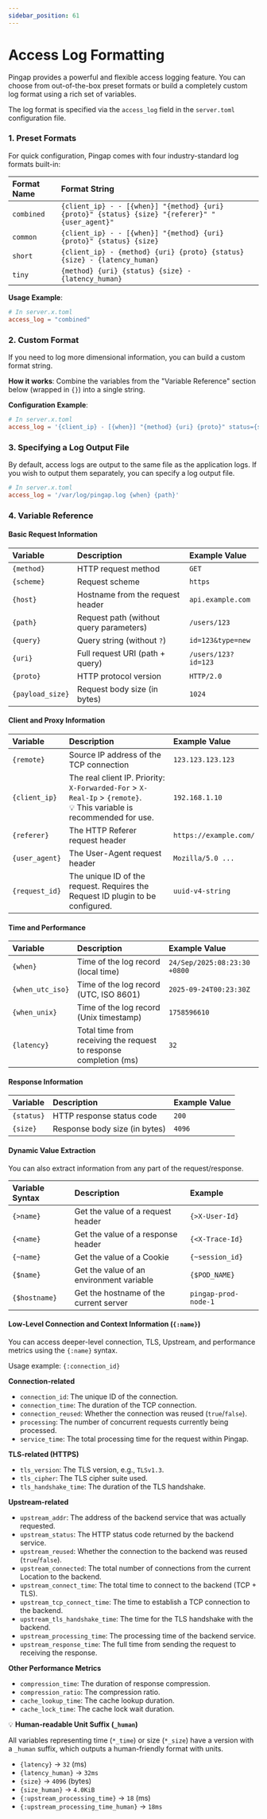 ```yaml
---
sidebar_position: 61
---
```


# Access Log Formatting

Pingap provides a powerful and flexible access logging feature. You can choose from out-of-the-box preset formats or build a completely custom log format using a rich set of variables.

The log format is specified via the `access_log` field in the `server.toml` configuration file.

### 1. Preset Formats

For quick configuration, Pingap comes with four industry-standard log formats built-in:

| Format Name | Format String                                                                                  |
| :---------- | :--------------------------------------------------------------------------------------------- |
| `combined`  | `{client_ip} - - [{when}] "{method} {uri} {proto}" {status} {size} "{referer}" "{user_agent}"` |
| `common`    | `{client_ip} - - [{when}] "{method} {uri} {proto}" {status} {size}`                            |
| `short`     | `{client_ip} - {method} {uri} {proto} {status} {size} - {latency_human}`                       |
| `tiny`      | `{method} {uri} {status} {size} - {latency_human}`                                             |

**Usage Example**:

```toml
# In server.x.toml
access_log = "combined"
```

### 2. Custom Format

If you need to log more dimensional information, you can build a custom format string.

**How it works**: Combine the variables from the "Variable Reference" section below (wrapped in `{}`) into a single string.

**Configuration Example**:

```toml
# In server.x.toml
access_log = '{client_ip} - [{when}] "{method} {uri} {proto}" status={status} size={size} latency={latency_human} upstream={:upstream_addr} upstream_time={:upstream_processing_time_human}'
```

### 3. Specifying a Log Output File

By default, access logs are output to the same file as the application logs. If you wish to output them separately, you can specify a log output file.

```toml
# In server.x.toml
access_log = '/var/log/pingap.log {when} {path}'
```

### 4. Variable Reference

#### Basic Request Information

| Variable         | Description                             | Example Value       |
| :--------------- | :-------------------------------------- | :------------------ |
| `{method}`       | HTTP request method                     | `GET`               |
| `{scheme}`       | Request scheme                          | `https`             |
| `{host}`         | Hostname from the request header        | `api.example.com`   |
| `{path}`         | Request path (without query parameters) | `/users/123`        |
| `{query}`        | Query string (without `?`)              | `id=123&type=new`   |
| `{uri}`          | Full request URI (path + query)         | `/users/123?id=123` |
| `{proto}`        | HTTP protocol version                   | `HTTP/2.0`          |
| `{payload_size}` | Request body size (in bytes)            | `1024`              |

#### Client and Proxy Information

| Variable       | Description                                                                                                             | Example Value          |
| :------------- | :---------------------------------------------------------------------------------------------------------------------- | :--------------------- |
| `{remote}`     | Source IP address of the TCP connection                                                                                 | `123.123.123.123`      |
| `{client_ip}`  | The real client IP. Priority: `X-Forwarded-For` > `X-Real-Ip` > `{remote}`.<br/>💡 This variable is recommended for use. | `192.168.1.10`         |
| `{referer}`    | The HTTP Referer request header                                                                                         | `https://example.com/` |
| `{user_agent}` | The User-Agent request header                                                                                           | `Mozilla/5.0 ...`      |
| `{request_id}` | The unique ID of the request. Requires the Request ID plugin to be configured.                                          | `uuid-v4-string`       |

#### Time and Performance

| Variable         | Description                                                       | Example Value                |
| :--------------- | :---------------------------------------------------------------- | :--------------------------- |
| `{when}`         | Time of the log record (local time)                               | `24/Sep/2025:08:23:30 +0800` |
| `{when_utc_iso}` | Time of the log record (UTC, ISO 8601)                            | `2025-09-24T00:23:30Z`       |
| `{when_unix}`    | Time of the log record (Unix timestamp)                           | `1758596610`                 |
| `{latency}`      | Total time from receiving the request to response completion (ms) | `32`                         |

#### Response Information

| Variable   | Description                   | Example Value |
| :--------- | :---------------------------- | :------------ |
| `{status}` | HTTP response status code     | `200`         |
| `{size}`   | Response body size (in bytes) | `4096`        |


#### Dynamic Value Extraction

You can also extract information from any part of the request/response.

| Variable Syntax | Description                              | Example              |
| :-------------- | :--------------------------------------- | :------------------- |
| `{>name}`       | Get the value of a request header        | `{>X-User-Id}`       |
| `{<name}`       | Get the value of a response header       | `{<X-Trace-Id}`      |
| `{~name}`       | Get the value of a Cookie                | `{~session_id}`      |
| `{$name}`       | Get the value of an environment variable | `{$POD_NAME}`        |
| `{$hostname}`   | Get the hostname of the current server   | `pingap-prod-node-1` |


#### Low-Level Connection and Context Information (`{:name}`)
You can access deeper-level connection, TLS, Upstream, and performance metrics using the `{:name}` syntax.

Usage example: `{:connection_id}`


**Connection-related**
-   `connection_id`: The unique ID of the connection.
-   `connection_time`: The duration of the TCP connection.
-   `connection_reused`: Whether the connection was reused (`true`/`false`).
-   `processing`: The number of concurrent requests currently being processed.
-   `service_time`: The total processing time for the request within Pingap.

**TLS-related (HTTPS)**

-   `tls_version`: The TLS version, e.g., `TLSv1.3`.
-   `tls_cipher`: The TLS cipher suite used.
-   `tls_handshake_time`: The duration of the TLS handshake.

**Upstream-related**

-   `upstream_addr`: The address of the backend service that was actually requested.
-   `upstream_status`: The HTTP status code returned by the backend service.
-   `upstream_reused`: Whether the connection to the backend was reused (`true`/`false`).
-   `upstream_connected`: The total number of connections from the current Location to the backend.
-   `upstream_connect_time`: The total time to connect to the backend (TCP + TLS).
-   `upstream_tcp_connect_time`: The time to establish a TCP connection to the backend.
-   `upstream_tls_handshake_time`: The time for the TLS handshake with the backend.
-   `upstream_processing_time`: The processing time of the backend service.
-   `upstream_response_time`: The full time from sending the request to receiving the response.

**Other Performance Metrics**

-   `compression_time`: The duration of response compression.
-   `compression_ratio`: The compression ratio.
-   `cache_lookup_time`: The cache lookup duration.
-   `cache_lock_time`: The cache lock wait duration.


💡 **Human-readable Unit Suffix (`_human`)**

All variables representing time (`*_time`) or size (`*_size`) have a version with a `_human` suffix, which outputs a human-friendly format with units.

-   `{latency}` → `32` (ms)
-   `{latency_human}` → `32ms`
-   `{size}` → `4096` (bytes)
-   `{size_human}` → `4.0KiB`
-   `{:upstream_processing_time}` → `18` (ms)
-   `{:upstream_processing_time_human}` → `18ms`